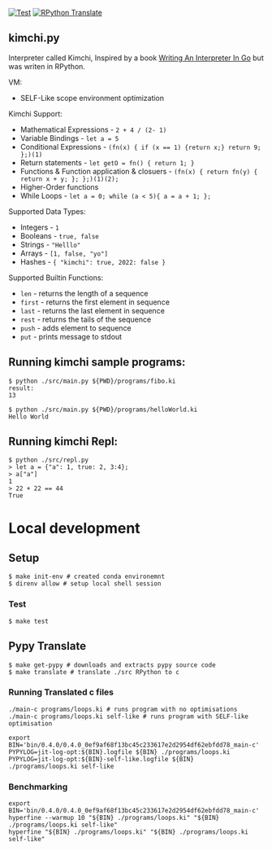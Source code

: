 [![Test](https://github.com/Pavel-Durov/iterpreter.rpy/actions/workflows/test.yml/badge.svg)](https://github.com/Pavel-Durov/iterpreter.rpy/actions/workflows/test.yml)
[![RPython Translate](https://github.com/Pavel-Durov/iterpreter.rpy/actions/workflows/rpython.yml/badge.svg)](https://github.com/Pavel-Durov/iterpreter.rpy/actions/workflows/rpython.yml)


## kimchi.py

Interpreter called Kimchi, Inspired by a book [Writing An Interpreter In Go](https://interpreterbook.com/) but was writen in RPython.

VM:
+ SELF-Like scope environment optimization

Kimchi Support:
+ Mathematical Expressions - `2 + 4 / (2- 1)`
+ Variable Bindings - `let a = 5` 
+ Conditional Expressions - `(fn(x) { if (x == 1) {return x;} return 9; };)(1)`
+ Return statements - `let getO = fn() { return 1; }`
+ Functions & Function application & closuers - `(fn(x) { return fn(y) { return x + y; }; };)(1)(2);`
+ Higher-Order functions
+ While Loops - `let a = 0; while (a < 5){ a = a + 1; };`

Supported Data Types:

+ Integers - `1`
+ Booleans - `true, false`
+ Strings - `"Helllo"`
+ Arrays - `[1, false, "yo"]`
+ Hashes - `{ "kimchi": true, 2022: false }`

Supported Builtin Functions:
+ `len` - returns the length of  a sequence
+ `first` - returns the first element in sequence
+ `last` - returns the last element in sequence
+ `rest` - returns the tails of the sequence
+ `push` - adds element to sequence
+ `put` - prints message to stdout


## Running kimchi sample programs:
```shell
$ python ./src/main.py ${PWD}/programs/fibo.ki          
result: 
13

$ python ./src/main.py ${PWD}/programs/helloWorld.ki 
Hello World
```

## Running kimchi Repl:
```shell
$ python ./src/repl.py       
> let a = {"a": 1, true: 2, 3:4};
> a["a"] 
1
> 22 + 22 == 44
True
```

# Local development
## Setup
```shell
$ make init-env # created conda environemnt
$ direnv allow # setup local shell session
```

### Test
```shell
$ make test
```

## Pypy Translate
```shell
$ make get-pypy # downloads and extracts pypy source code
$ make translate # translate ./src RPython to c
```

### Running Translated c files
```shell
./main-c programs/loops.ki # runs program with no optimisations
./main-c programs/loops.ki self-like # runs program with SELF-like optimisation

export BIN='bin/0.4.0/0.4.0_0ef9af68f13bc45c233617e2d2954df62ebfdd78_main-c'
PYPYLOG=jit-log-opt:${BIN}.logfile ${BIN} ./programs/loops.ki
PYPYLOG=jit-log-opt:${BIN}-self-like.logfile ${BIN} ./programs/loops.ki self-like
```

### Benchmarking
```shell
export BIN='bin/0.4.0/0.4.0_0ef9af68f13bc45c233617e2d2954df62ebfdd78_main-c'
hyperfine --warmup 10 "${BIN} ./programs/loops.ki" "${BIN} ./programs/loops.ki self-like"
hyperfine "${BIN} ./programs/loops.ki" "${BIN} ./programs/loops.ki self-like"
```

